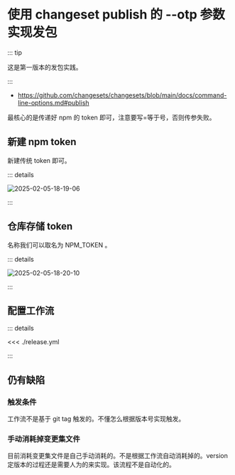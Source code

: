 # 使用 changeset publish 的 --otp 参数实现发包

::: tip

这是第一版本的发包实践。

:::

- https://github.com/changesets/changesets/blob/main/docs/command-line-options.md#publish

最核心的是传递好 npm 的 token 即可，注意要写=等于号，否则传参失败。

## 新建 npm token

新建传统 token 即可。

::: details

![2025-02-05-18-19-06](https://gh-img-store.ruan-cat.com/img/2025-02-05-18-19-06.png)

:::

## 仓库存储 token

名称我们可以取名为 NPM_TOKEN 。

::: details

![2025-02-05-18-20-10](https://gh-img-store.ruan-cat.com/img/2025-02-05-18-20-10.png)

:::

## 配置工作流

::: details

<<< ./release.yml

:::

## 仍有缺陷

### 触发条件

工作流不是基于 git tag 触发的。不懂怎么根据版本号实现触发。

### 手动消耗掉变更集文件

目前消耗变更集文件是自己手动消耗的。不是根据工作流自动消耗掉的。version 定版本的过程还是需要人为的来实现。该流程不是自动化的。
